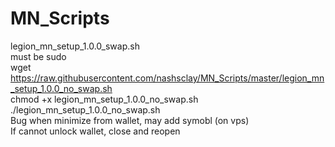 # MN_Scripts
legion_mn_setup_1.0.0_swap.sh<br />
must be sudo<br />
wget https://raw.githubusercontent.com/nashsclay/MN_Scripts/master/legion_mn_setup_1.0.0_no_swap.sh<br />
chmod +x legion_mn_setup_1.0.0_no_swap.sh<br />
./legion_mn_setup_1.0.0_no_swap.sh<br />
Bug when minimize from wallet, may add symobl (on vps)<br />
If cannot unlock wallet, close and reopen<br />

